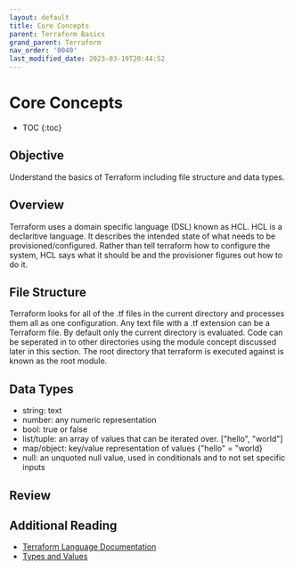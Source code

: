 ```yaml
---
layout: default
title: Core Concepts
parent: Terraform Basics
grand_parent: Terraform
nav_order: '0040'
last_modified_date: 2023-03-19T20:44:52
---
```


# Core Concepts

* TOC
{:toc}

## Objective

Understand the basics of Terraform including file structure and data types.

## Overview

Terraform uses a domain specific language (DSL) known as HCL. HCL is a
declaritive language. It describes the intended state of what needs to be
provisioned/configured. Rather than tell terraform how to configure the system,
HCL says what it should be and the provisioner figures out how to do it.

## File Structure

Terraform looks for all of the .tf files in the current directory and processes
them all as one configuration. Any text file with a .tf extension can be a
Terraform file. By default only the current directory is evaluated. Code can be
seperated in to other directories using the module concept discussed later in
this section. The root directory that terraform is executed against is known as
the root module.

## Data Types

* string: text
* number: any numeric representation
* bool: true or false
* list/tuple: an array of values that can be iterated over. ["hello", "world"]
* map/object: key/value representation of values {"hello" = "world}
* null: an unquoted null value, used in conditionals and to not set specific inputs

## Review

## Additional Reading

* [Terraform Language Documentation](https://developer.hashicorp.com/terraform/language)
* [Types and Values](https://developer.hashicorp.com/terraform/language/expressions/types)
